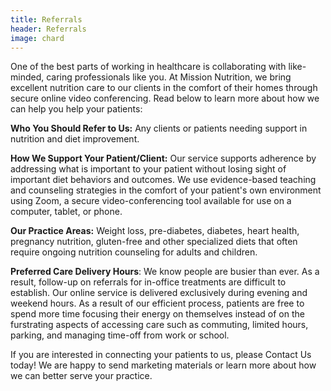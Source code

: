 ```yaml
---
title: Referrals
header: Referrals
image: chard
---
```


One of the best parts of working in healthcare is collaborating with like-minded, caring professionals like you. At Mission Nutrition, we bring excellent nutrition care to our clients in the comfort of their homes through secure online video conferencing. Read below to learn more about how we can help you help your patients: 

<strong>Who You Should Refer to Us:</strong> Any clients or patients needing support in nutrition and diet improvement.

<strong>How We Support Your Patient/Client:</strong> Our service supports adherence by addressing what is important to your patient without losing sight of important diet behaviors and outcomes. We use evidence-based teaching and counseling strategies in the comfort of your patient's own environment using Zoom, a secure video-conferencing tool available for use on a computer, tablet, or phone.

<strong>Our Practice Areas:</strong> Weight loss, pre-diabetes, diabetes, heart health, pregnancy nutrition, gluten-free and other specialized diets that often require ongoing nutrition counseling for adults and children. 

<strong>Preferred Care Delivery Hours</strong>: We know people are busier than ever. As a result, follow-up on referrals for in-office treatments are difficult to establish. Our online service is delivered exclusively during evening and weekend hours. As a result of our efficient process, patients are free to spend more time focusing their energy on themselves instead of on the furstrating aspects of accessing care such as commuting, limited hours, parking, and managing time-off from work or school.

If you are interested in connecting your patients to us, please Contact Us today! We are happy to send marketing materials or learn more about how we can better serve your practice. 
